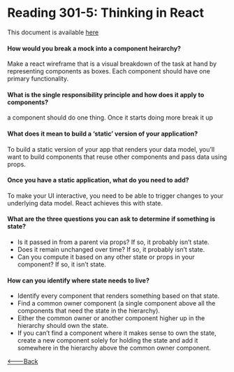 # Reading 301-5: Thinking in React
This document is available [here](https://reactjs.org/docs/thinking-in-react.html)

#### How would you break a mock into a component heirarchy?
Make a react wireframe that is a visual breakdown of the task at hand by representing components as boxes. Each component should have one primary functionality.

#### What is the single responsibility principle and how does it apply to components?
a component should do one thing. Once it starts doing more break it up

#### What does it mean to build a ‘static’ version of your application?
To build a static version of your app that renders your data model, you’ll want to build components that reuse other components and pass data using props.

#### Once you have a static application, what do you need to add?
To make your UI interactive, you need to be able to trigger changes to your underlying data model. React achieves this with state.

#### What are the three questions you can ask to determine if something is state?
- Is it passed in from a parent via props? If so, it probably isn’t state.
- Does it remain unchanged over time? If so, it probably isn’t state.
- Can you compute it based on any other state or props in your component? If so, it isn’t state.

#### How can you identify where state needs to live?
- Identify every component that renders something based on that state.
- Find a common owner component (a single component above all the components that need the state in the hierarchy).
- Either the common owner or another component higher up in the hierarchy should own the state.
- If you can’t find a component where it makes sense to own the state, create a new component solely for holding the state and add it somewhere in the hierarchy above the common owner component.

[<---Back](README.md)